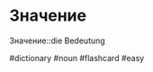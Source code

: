 # Значение

Значение::die Bedeutung
<!--SR:!2024-07-14,4,270-->

#dictionary #noun #flashcard #easy

